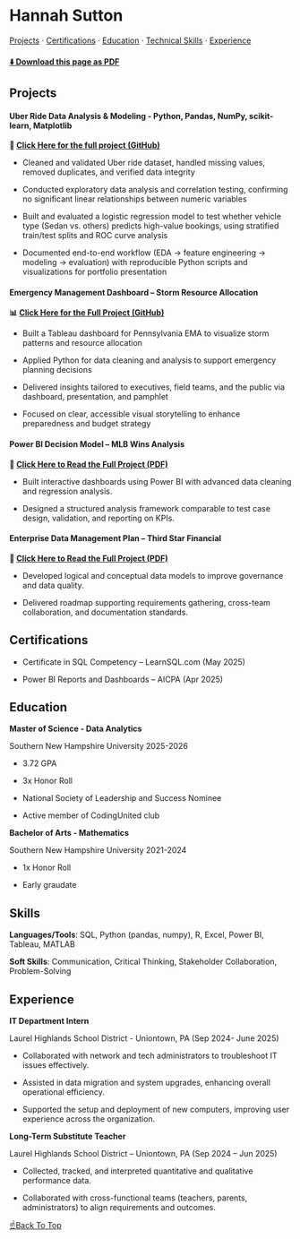 # Hannah Sutton

<!-- PDF-EXCLUDE-START -->

[Projects](#projects) · [Certifications](#certifications) · [Education](#education) · [Technical Skills](#skills) · [Experience](#experience)

#### [⬇️ Download this page as PDF](/downloads/readme.pdf)

<!-- PDF-EXCLUDE-END -->

## Projects 

#### Uber Ride Data Analysis & Modeling - Python, Pandas, NumPy, scikit-learn, Matplotlib

**🧮 [Click Here for the full project (GitHub)](https://github.com/hannahsutton1/uber.data)**

- Cleaned and validated Uber ride dataset, handled missing values, removed duplicates, and verified data integrity

- Conducted exploratory data analysis and correlation testing, confirming no significant linear relationships between numeric variables

- Built and evaluated a logistic regression model to test whether vehicle type (Sedan vs. others) predicts high-value bookings, using stratified train/test splits and ROC curve analysis

- Documented end-to-end workflow (EDA → feature engineering → modeling → evaluation) with reproducible Python scripts and visualizations for portfolio presentation
  

#### Emergency Management Dashboard – Storm Resource Allocation 

**📊 [Click Here for the Full Project (GitHub)](https://github.com/hannahsutton1/EMA_stormproject)**


-  Built a Tableau dashboard for Pennsylvania EMA to visualize storm patterns and resource allocation
  
-  Applied Python for data cleaning and analysis to support emergency planning decisions
  
-  Delivered insights tailored to executives, field teams, and the public via dashboard, presentation, and pamphlet
  
-  Focused on clear, accessible visual storytelling to enhance preparedness and budget strategy



#### Power BI Decision Model – MLB Wins Analysis 

**📄 [Click Here to Read the Full Project (PDF)](downloads/DAT%20520%20Final%20Project.pdf)**

- Built interactive dashboards using Power BI with advanced data cleaning and regression analysis.

  
- Designed a structured analysis framework comparable to test case design, validation, and reporting on KPIs.





#### Enterprise Data Management Plan – Third Star Financial 

**📄 [Click Here to Read the Full Project (PDF)](downloads/DAT%20515%20Final%20Project.pdf)**

- Developed logical and conceptual data models to improve governance and data quality.

  
- Delivered roadmap supporting requirements gathering, cross-team collaboration, and documentation standards.

 
## Certifications 


- Certificate in SQL Competency – LearnSQL.com (May 2025)

  
- Power BI Reports and Dashboards – AICPA (Apr 2025)

 
## Education


**Master of Science - Data Analytics** 


Southern New Hampshire University 2025-2026


- 3.72 GPA


- 3x Honor Roll 


- National Society of Leadership and Success Nominee


- Active member of CodingUnited club


**Bachelor of Arts - Mathematics** 


Southern New Hampshire University 2021-2024


- 1x Honor Roll


- Early graudate 

 
## Skills 


**Languages/Tools**: SQL, Python (pandas, numpy), R, Excel, Power BI, Tableau, MATLAB


**Soft Skills**: Communication, Critical Thinking, Stakeholder Collaboration, Problem-Solving 

 
## Experience 


**IT Department Intern** 

Laurel Highlands School District - Uniontown, PA (Sep 2024- June 2025)

- Collaborated with network and tech administrators to troubleshoot IT issues effectively.  

- Assisted in data migration and system upgrades, enhancing overall operational efficiency.  

- Supported the setup and deployment of new computers, improving user experience across the organization. 

 
**Long-Term Substitute Teacher**

Laurel Highlands School District – Uniontown, PA (Sep 2024 – Jun 2025)


- Collected, tracked, and interpreted quantitative and qualitative performance data.


- Collaborated with cross-functional teams (teachers, parents, administrators) to align requirements and outcomes.

<!-- PDF-EXCLUDE-START -->

[☝️Back To Top](#hannah-sutton)

<!-- PDF-EXCLUDE-END -->
